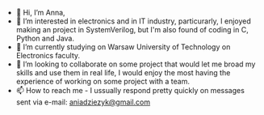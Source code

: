 - 👋 Hi, I’m Anna,
- 👀 I’m interested in electronics and in IT industry, particurarly, I enjoyed making an project in SystemVerilog, but I'm also found of coding in C, Python and Java.
- 🌱 I’m currently studying on Warsaw University of Technology on Electronics faculty.
- 💞️ I’m looking to collaborate on some project that would let me broad my skills and use them in real life, I would enjoy the most having the experience of working on some project with a team. 
- 📫 How to reach me - I ussually respond pretty quickly on messages sent via e-mail: aniadziezyk@gmail.com

<!---
Danna112002/Danna112002 is a ✨ special ✨ repository because its `README.md` (this file) appears on your GitHub profile.
You can click the Preview link to take a look at your changes.
--->
